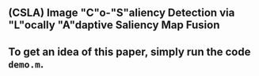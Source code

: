 ## (CSLA) Image "C"o-"S"aliency Detection via "L"ocally "A"daptive Saliency Map Fusion
## To get an idea of this paper, simply run the code `demo.m`.
